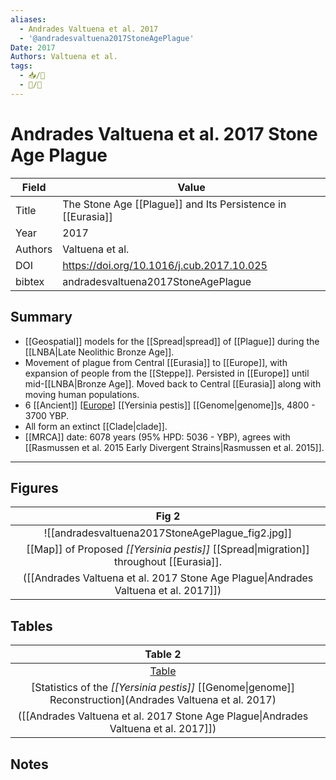 ```yaml
---
aliases:
  - Andrades Valtuena et al. 2017
  - '@andradesvaltuena2017StoneAgePlague'  
Date: 2017
Authors: Valtuena et al.
tags: 
  - 📥/📰 
  - 📝/🌱 
---
```


# Andrades Valtuena et al. 2017 Stone Age Plague

| Field   | Value                                               |
| ------- | --------------------------------------------------- |
| Title   | The Stone Age [[Plague]] and Its Persistence in [[Eurasia]] |
| Year    | 2017                                                |
| Authors | Valtuena et al.                                     |
| DOI     | <https://doi.org/10.1016/j.cub.2017.10.025>         |
| bibtex  | andradesvaltuena2017StoneAgePlague                  | 

## Summary 
- [[Geospatial]] models for the [[Spread|spread]] of [[Plague]] during the [[LNBA|Late Neolithic Bronze Age]].
- Movement of plague from Central [[Eurasia]] to [[Europe]], with expansion of people from the [[Steppe]]. Persisted in [[Europe]] until mid-[[LNBA|Bronze Age]]. Moved back to Central [[Eurasia]] along with moving human populations.
- 6 [[Ancient]] [[Europe]](an) [[Yersinia pestis]] [[Genome|genome]]s, 4800 - 3700 YBP.
- All form an extinct [[Clade|clade]].
-  [[MRCA]] date: 6078 years (95% HPD: 5036 - YBP), agrees with [[Rasmussen et al. 2015 Early Divergent Strains|Rasmussen et al. 2015]].

---

## Figures
|   Fig 2  |
|:-------:|
|   ![[andradesvaltuena2017StoneAgePlague_fig2.jpg]]   |
| [[Map]] of Proposed <i>[[Yersinia pestis]]</i> [[Spread\|migration]] throughout [[Eurasia]].  |
|   ([[Andrades Valtuena et al. 2017 Stone Age Plague\|Andrades Valtuena et al. 2017]])  | 

## Tables

|                                                       Table 2                                                        |     |
|:--------------------------------------------------------------------------------------------------------------------:| --- |
|    [Table](https://www.cell.com/action/showFullTableHTML?isHtml=true&tableId=tbl2&pii=S0960-9822%2817%2931328-3)     |     |
| [Statistics of the <i>[[Yersinia pestis]]</i> [[Genome\|genome]] Reconstruction](Andrades Valtuena et al. 2017) |     |
|                       ([[Andrades Valtuena et al. 2017 Stone Age Plague\|Andrades Valtuena et al. 2017]])                        |     |

## Notes
